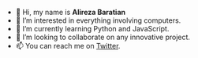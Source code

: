 - 👋 Hi, my name is **Alireza Baratian**
- 👀 I’m interested in everything involving computers.
- 🌱 I’m currently learning Python and JavaScript.
- 💞️ I’m looking to collaborate on any innovative project.
- 📫 You can reach me on [Twitter](https://twitter.com/AlirezaBaratian).

<!---
alirezabaratian/alirezabaratian is a ✨ special ✨ repository because its `README.md` (this file) appears on your GitHub profile.
You can click the Preview link to take a look at your changes.
--->

